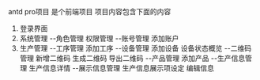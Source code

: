 antd pro项目
是个前端项目
项目内容包含下面的内容
1.  登录界面
2.  系统管理
    --角色管理 权限管理
    --账号管理 添加账户
3.  生产管理
    --工序管理 添加工序
    --设备管理 添加设备 设备状态概览
    --二维码管理 新增二维码 生成二维码 导出二维码
    --产品管理 添加产品
    --生产信息管理 生产信息详情
    --展示信息管理 生产信息展示项设定 编辑信息